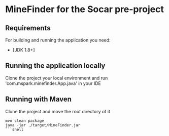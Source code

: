 # MineFinder for the Socar pre-project

## Requirements

For building and running the application you need:

- [JDK 1.8+]

## Running the application locally

Clone the project your local environment and run 'com.mspark.minefinder.App.java' in your IDE

## Running with Maven

Clone the project and move the root directory of it
```shell
mvn clean package
java -jar ./target/MineFinder.jar
```shell
